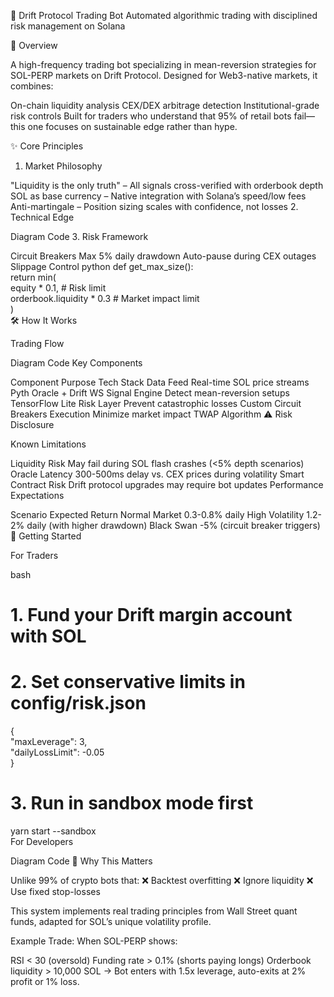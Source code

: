
🌊 Drift Protocol Trading Bot
Automated algorithmic trading with disciplined risk management on Solana

📌 Overview

A high-frequency trading bot specializing in mean-reversion strategies for SOL-PERP markets on Drift Protocol. Designed for Web3-native markets, it combines:

On-chain liquidity analysis
CEX/DEX arbitrage detection
Institutional-grade risk controls
Built for traders who understand that 95% of retail bots fail—this one focuses on sustainable edge rather than hype.

✨ Core Principles

1. Market Philosophy

"Liquidity is the only truth" – All signals cross-verified with orderbook depth
SOL as base currency – Native integration with Solana’s speed/low fees
Anti-martingale – Position sizing scales with confidence, not losses
2. Technical Edge

Diagram
Code
3. Risk Framework

Circuit Breakers
Max 5% daily drawdown
Auto-pause during CEX outages
Slippage Control
python
def get_max_size():  
    return min(  
        equity * 0.1,  # Risk limit  
        orderbook.liquidity * 0.3  # Market impact limit  
    )  
🛠️ How It Works

Trading Flow

Diagram
Code
Key Components

Component	Purpose	Tech Stack
Data Feed	Real-time SOL price streams	Pyth Oracle + Drift WS
Signal Engine	Detect mean-reversion setups	TensorFlow Lite
Risk Layer	Prevent catastrophic losses	Custom Circuit Breakers
Execution	Minimize market impact	TWAP Algorithm
⚠️ Risk Disclosure

Known Limitations

Liquidity Risk
May fail during SOL flash crashes (<5% depth scenarios)
Oracle Latency
300-500ms delay vs. CEX prices during volatility
Smart Contract Risk
Drift protocol upgrades may require bot updates
Performance Expectations

Scenario	Expected Return
Normal Market	0.3-0.8% daily
High Volatility	1.2-2% daily (with higher drawdown)
Black Swan	-5% (circuit breaker triggers)
🚀 Getting Started

For Traders

bash
# 1. Fund your Drift margin account with SOL  
# 2. Set conservative limits in config/risk.json  
{  
  "maxLeverage": 3,  
  "dailyLossLimit": -0.05  
}  

# 3. Run in sandbox mode first  
yarn start --sandbox  
For Developers

Diagram
Code
📜 Why This Matters

Unlike 99% of crypto bots that:
❌ Backtest overfitting
❌ Ignore liquidity
❌ Use fixed stop-losses

This system implements real trading principles from Wall Street quant funds, adapted for SOL’s unique volatility profile.

Example Trade:
When SOL-PERP shows:

RSI < 30 (oversold)
Funding rate > 0.1% (shorts paying longs)
Orderbook liquidity > 10,000 SOL
→ Bot enters with 1.5x leverage, auto-exits at 2% profit or 1% loss.
